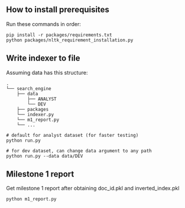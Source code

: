## How to install prerequisites
Run these commands in order:
```shell
pip install -r packages/requirements.txt
python packages/nltk_requirement_installation.py
```

## Write indexer to file
Assuming data has this structure:
```shell
.
└── search_engine
    ├── data
        ├── ANALYST
        └── DEV
    ├── packages
    └── indexer.py
    └── m1_report.py
    └── ...
```
```shell
# default for analyst dataset (for faster testing)
python run.py

# for dev dataset, can change data argument to any path
python run.py --data data/DEV
```

## Milestone 1 report
Get milestone 1 report after obtaining doc_id.pkl and inverted_index.pkl
```shell
python m1_report.py
```
